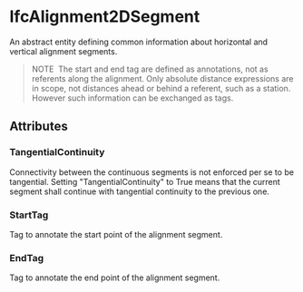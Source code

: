 # IfcAlignment2DSegment

An abstract entity defining common information about horizontal and vertical alignment segments.

> NOTE&nbsp; The start and end tag are defined as annotations, not as referents along the alignment. Only absolute distance expressions are in scope, not distances ahead or behind a referent, such as a station. However such information can be exchanged as tags.

## Attributes

### TangentialContinuity
Connectivity between the continuous segments is not enforced per se to be tangential. Setting "TangentialContinuity" to True means that the current segment shall continue with tangential continuity to the previous one.

### StartTag
Tag to annotate the start point of the alignment segment.

### EndTag
Tag to annotate the end point of the alignment segment.
